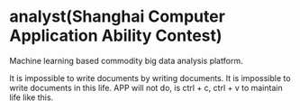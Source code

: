 # analyst(Shanghai Computer Application Ability Contest)
Machine learning based commodity big data analysis platform.

It is impossible to write documents by writing documents. It is impossible to write documents in this life. APP will not do, is ctrl + c, ctrl + v to maintain life like this.
